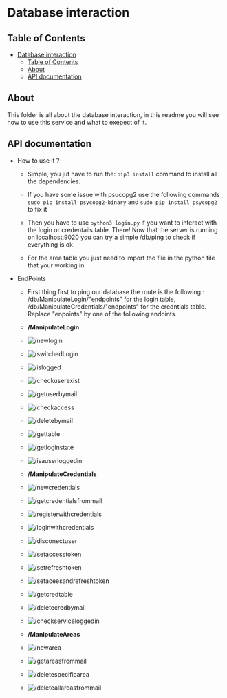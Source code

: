 # Database interaction

## Table of Contents

- [Database interaction](#database-interaction)
  - [Table of Contents](#table-of-contents)
  - [About](#about)
  - [API documentation](#api-documentation)

## About

This folder is all about the database interaction, in this readme you will see how to use this service and what to exepect of it.

## API documentation

- How to use it ?
  - Simple, you jut have to run the: ```pip3 install``` command to install all the dependencies.
  - If you have some issue with psucopg2 use the following commands ```sudo pip install psycopg2-binary``` and ```sudo pip install psycopg2``` to fix it
  - Then you have to use ```python3 login.py``` if you want to interact with the login or credentails table.
    There! Now that the server is running on localhost:9020 you can try a simple /db/ping to check if everything is ok.

  - For the area table you just need to import the file in the python file that your working in

- EndPoints

  - First thing first to ping our database the route is the following : /db/ManipulateLogin/"endpoints" for the login table, /db/ManipulateCredentials/"endpoints" for the credntials table. Replace "enpoints" by one of the following endoints.

  - **/ManipulateLogin**
  - ![/newlogin](pictures/newloginlogin.png)
  - ![/switchedLogin](pictures/switchedlogin.png)
  - ![/islogged](pictures/islogged.png)
  - ![/checkuserexist](pictures/checkuserexist.png)
  - ![/getuserbymail](pictures/getuserbymail.png)
  - ![/checkaccess](pictures/checkaccess.png)
  - ![/deletebymail](pictures/deletebymail.png)
  - ![/gettable](pictures/gettable.png)
  - ![/getloginstate](pictures/getloginstate.png)
  - ![/isauserloggedin](pictures/isauserloggedin.png)
  - **/ManipulateCredentials**
  - ![/newcredentials](pictures/newcredentialscredentials.png)
  - ![/getcredentialsfrommail](pictures/getcredentialsfrommailcredentials.png)
  - ![/registerwithcredentials](pictures/registerwithcredentialscredentials.png)
  - ![/loginwithcredentials](pictures/loginwithcredentialscredentials.png)
  - ![/disconectuser](pictures/disconectusercredentials.png)
  - ![/setaccesstoken](pictures/setaccesstokencredentials.png)
  - ![/setrefreshtoken](pictures/setrefreshtokencredentilas.png)
  - ![/setaceesandrefreshtoken](pictures/setaccessandrefreshtokencredentials.png)
  - ![/getcredtable](pictures/getcredentialstablecredentials.png)
  - ![/deletecredbymail](pictures/deletecredbymailcredentials.png)
  - ![/checkserviceloggedin](pictures/checkserviceloggedincredentials.png)
  - **/ManipulateAreas**
  - ![/newarea](pictures/newareaareas.png)
  - ![/getareasfrommail](pictures/getareasfrommailareas.png)
  - ![/deletespecificarea](pictures/deletespecificarea.png)
  - ![/deleteallareasfrommail](pictures/deleteallareasfrommail.png)
